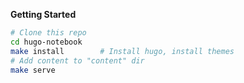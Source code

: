 **Getting Started**

```bash
# Clone this repo
cd hugo-notebook
make install        # Install hugo, install themes
# Add content to "content" dir
make serve
```
